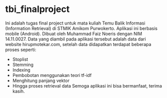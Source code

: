 # tbi_finalproject
Ini adalah tugas final project untuk mata kuliah Temu Balik Informasi (Information Retrieval) di STMIK Amikom Purwokerto. Aplikasi ini berbasis mobile (Android). Dibuat oleh Muhammad Faiz Noeris dengan NIM 14.11.0027.
Data yang diambil pada aplikasi tersebut adalah data dari website hirupmotekar.com, setelah data didapatkan terdapat beberapa proses seperti:
- Stoplist
- Stemming
- Indexing
- Pembobotan menggunakan teori tf-idf
- Menghitung panjang vektor
- Hingga proses retrieval data
Semoga aplikasi ini bisa bermanfaat, terima kasih.
